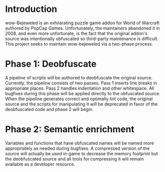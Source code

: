 Introduction
============
wow-Bejeweled is an exhilarating puzzle game addon for World of Warcraft
authored by PopCap Games. Unfortunately, the maintainers abandoned it in 2008,
and even more unfortunate, is the fact that the original addon's source was
intentionally obfuscated so third-party maintenance is difficult. This project
seeks to maintain wow-bejeweled via a two-phase process.

Phase 1: Deobfuscate
====================
A pipeline of scripts will be authored to deobfuscate the original source.
Currently, the pipeline consists of two passes. Pass 1 inserts line breaks in
appropriate places. Pass 2 handles indentation and other whitespace. All
bugfixes during this phase will be applied directly to the obfuscated source.
When the pipeline generates correct and optimally lint code, the original source
and the scripts for manipulating it will be deprecated in favor of the
deobfuscated code and phase 2 will begin.

Phase 2: Semantic enrichment
============================
Variables and functions that have obfuscated names will be named more
appropriately as needed during bugfixes. A compressed version of the source will
actually be used in-game to decrease the memory footprint but the deobfuscated
source and all tools for compressing it will remain available as a developer
resource.
